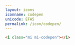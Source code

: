 ```yaml
---
layout: icons
iconname: codepen
unicode: EFA5
permalink: /icon/codepen/
---
```


``` html
<i class="mi mi-codepen"></i>
```
